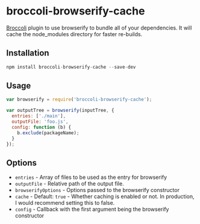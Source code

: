 # broccoli-browserify-cache

[Broccoli](https://github.com/broccolijs/broccoli) plugin to use browserify to bundle all of your dependencies. It will cache the node_modules directory for faster re-builds.

## Installation

```js
npm install broccoli-browserify-cache --save-dev
```

## Usage

```js
var browserify = require('broccoli-browserify-cache');

var outputTree = browserify(inputTree, {
  entries: ['./main'],
  outputFile: 'foo.js',
  config: function (b) {
    b.exclude(packageName);
  }
});
```

## Options

  - `entries` - Array of files to be used as the entry for browserify
  - `outputFile` - Relative path of the output file.
  - `browserifyOptions` - Options passed to the browserify constructor
  - `cache` - Default: `true` - Whether caching is enabled or not. In production, I would recommend setting this to false.
  - `config` - Callback with the first argument being the browserify constructor

